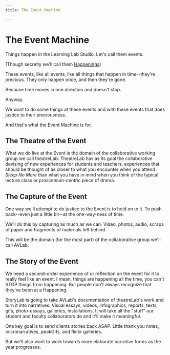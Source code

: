 ```yaml
---
title: The Event Machine

---
```


# The Event Machine

Things happen in the Learning Lab Studio. Let's call them events.

(Though secretly we'll call them [Happenings](https://en.wikipedia.org/wiki/Happening))

These events, like all events, like all things that happen in time--they're precious. They only happen once, and then they're gone. 

Because time moves in one direction and doesn't stop.

Anyway.

We want to do some things at these events and with these events that does justice to their preciousness.

And that's what the Event Machine is for.

## The Theatre of the Event

What we do live at the Event is the domain of the collaborative working group we call theatreLab. TheatreLab has as its goal the collaborative devising of new experiences for students and teachers, experiences that should be thought of as closer to what you encounter when you attend *Sleep No More* than what you have in mind when you think of the typical lecture class or proscenium-centric piece of drama.

## The Capture of the Event

One way we'll attempt to do justice to the Event is to hold on to it. To push back--even just a little bit--at the one-way-ness of time.

We'll do this by capturing as much as we can. Video, photos, audio, scraps of paper and fragments of materials left behind.

This will be the domain (for the most part) of the collaborative group we'll call AVLab. 

## The Story of the Event

We need a second-order experience of or reflection on the event for it to really feel like an event. I mean, things are happening all the time, you can't STOP things from happening. But people don't always recognize that they've been at a Happening.

StoryLab is going to take AVLab's documentation of theatreLab's work and turn it into narratives. Visual essays, videos, infographics, reports, texts, gifs, photo-essays, galleries, installations. It will take all the "stuff" our student and faculty collaborators do and it'll make it meaningful.

One key goal is to send clients stories back ASAP. Little thank you notes, micronarratives, peakGifs, and flickr galleries.

But we'll also want to work towards more elaborate narrative forms as the year progresses.